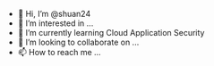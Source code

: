 - 👋 Hi, I’m @shuan24
- 👀 I’m interested in ...
- 🌱 I’m currently learning Cloud Application Security
- 💞️ I’m looking to collaborate on ...
- 📫 How to reach me ...

<!---
shuan24/shuan24 is a ✨ special ✨ repository because its `README.md` (this file) appears on your GitHub profile.
You can click the Preview link to take a look at your changes.
--->
